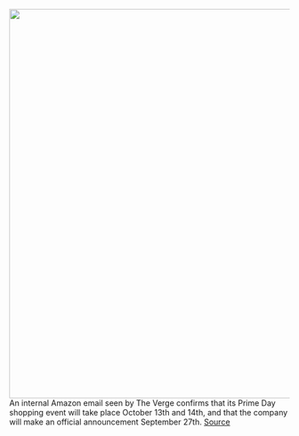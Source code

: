 <img src='https://cdn.vox-cdn.com/thumbor/nl5WNiJuKaAGX_5WXkISBafkd3Q=/0x0:2040x1360/1200x800/filters:focal(857x517:1183x843)/cdn.vox-cdn.com/uploads/chorus_image/image/67450006/acastro_180329_1777_amazon_0002.0.jpg' width='700px' /><br/>
An internal Amazon email seen by The Verge confirms that its Prime Day shopping event will take place October 13th and 14th, and that the company will make an official announcement September 27th.
<a href='https://www.theverge.com/2020/9/22/21450957/amazon-prime-day-october-13-internal-email'> Source <a/>